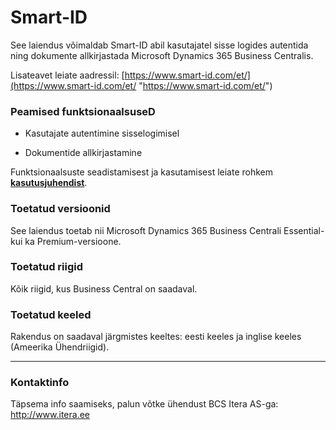 ---
---
# Smart-ID

See laiendus võimaldab Smart-ID abil kasutajatel sisse logides autentida ning dokumente allkirjastada Microsoft Dynamics 365 Business Centralis.  
  
Lisateavet leiate aadressil: [https://www.smart-id.com/et/](https://www.smart-id.com/et/ "https://www.smart-id.com/et/")

### Peamised funktsionaalsuseD

-   Kasutajate autentimine sisselogimisel
    
-   Dokumentide allkirjastamine
    

Funktsionaalsuste seadistamisest ja kasutamisest leiate rohkem **[kasutusjuhendist](help.md)**.

### Toetatud versioonid

See laiendus toetab nii Microsoft Dynamics 365 Business Centrali Essential- kui ka Premium-versioone.

### Toetatud riigid

Kõik riigid, kus Business Central on saadaval.

### Toetatud keeled

Rakendus on saadaval järgmistes keeltes: eesti keeles ja inglise keeles (Ameerika Ühendriigid).

----------

### Kontaktinfo

Täpsema info saamiseks, palun võtke ühendust BCS Itera AS-ga:  
<a href="https://www.itera.ee/ " target="_blank">http://www.itera.ee </a>